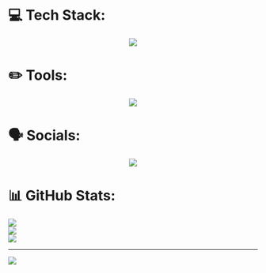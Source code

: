 # 💻 Tech Stack:

<p align="center">
  <a href="https://skillicons.dev">
    <img src="https://skillicons.dev/icons?i=js,html,css,lua,java" />
  </a>
</p>

# ✏️ Tools:

<p align="center">
  <a href="https://skillicons.dev">
    <img src="https://skillicons.dev/icons?i=blender,ps,ai,robloxstudio,vscode,eclipse" />
  </a>
</p>

# 🗣️ Socials:

<p align="center">
  <a href="https://discord.com/users/489963091019169802">
    <img src="https://skillicons.dev/icons?i=discord,instagram" />
  </a>
</p>

# 📊 GitHub Stats:
![](https://github-readme-stats.vercel.app/api?username=Grizzey&theme=dark&hide_border=false&include_all_commits=true&count_private=true)<br/>
![](https://github-readme-streak-stats.herokuapp.com/?user=Grizzey&theme=dark&hide_border=false)<br/>
![](https://github-readme-stats.vercel.app/api/top-langs/?username=Grizzey&theme=dark&hide_border=false&include_all_commits=true&count_private=true&layout=compact)

---
[![](https://visitcount.itsvg.in/api?id=Grizzey&icon=5&color=1)](https://visitcount.itsvg.in)

<!-- Proudly created with GPRM ( https://gprm.itsvg.in ) -->
